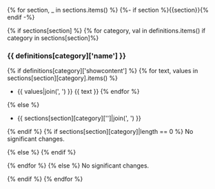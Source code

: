{% for section, _ in sections.items() %}
{%- if section %}{{section}}{% endif -%}

{% if sections[section] %}
{% for category, val in definitions.items() if category in sections[section]%}

### {{ definitions[category]['name'] }}

{% if definitions[category]['showcontent'] %}
{% for text, values in sections[section][category].items() %}

- {{ values|join(', ') }} {{ text }}
  {% endfor %}

{% else %}

- {{ sections[section][category]['']|join(', ') }}

{% endif %}
{% if sections[section][category]|length == 0 %}
No significant changes.

{% else %}
{% endif %}

{% endfor %}
{% else %}
No significant changes.

{% endif %}
{% endfor %}

